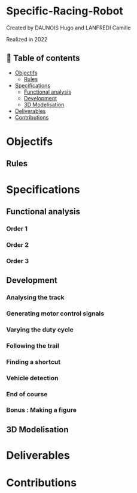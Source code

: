 # Specific-Racing-Robot
Created by DAUNOIS Hugo and LANFREDI Camille 

Realized in 2022

## 📖 Table of contents

- [Objectifs](#-Objectifs)
  - [Rules](#Rules)   
- [Specifications](#-Specifications)
  - [Functional analysis](#Functional-analysis)
  - [Development](#development)
  - [3D Modelisation](#3D-Modelisation)
- [Deliverables](#Deliverables)
- [Contributions](#-contributions)


# Objectifs
## Rules
# Specifications
## Functional analysis
### Order 1
### Order 2
### Order 3
## Development
### Analysing the track
### Generating motor control signals
### Varying the duty cycle
### Following the trail
### Finding a shortcut
### Vehicle detection
### End of course
### Bonus : Making a figure

## 3D Modelisation
# Deliverables
# Contributions
